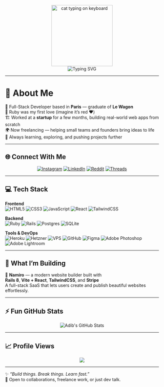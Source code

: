 <!-- 🐱 Animated Header -->
<div align="center">
  <img src="https://media.giphy.com/media/JIX9t2j0ZTN9S/giphy.gif" width="200" alt="cat typing on keyboard" />
  <br/>
  <img src="https://readme-typing-svg.demolab.com?font=Fira+Code&pause=1200&center=true&vCenter=true&width=500&lines=Hey%2C+I'm+Adib!;Full-Stack+Developer+from+Paris;Freelancer+%7C+Builder+%7C+Learner" alt="Typing SVG" />
</div>

---

# 👋 About Me

🚀 Full-Stack Developer based in **Paris** — graduate of **Le Wagon**  
💎 Ruby was my first love (imagine it’s red ❤️)  
🏗️ Worked at a **startup** for a few months, building real-world web apps from scratch  
🌍 Now freelancing — helping small teams and founders bring ideas to life  
🧠 Always learning, exploring, and pushing projects further  

---

## 🌐 Connect With Me
<div align="center">
  
[![Instagram](https://img.shields.io/badge/Instagram-%23E4405F.svg?style=for-the-badge&logo=instagram&logoColor=white)](https://instagram.com/cmoiadib)
[![LinkedIn](https://img.shields.io/badge/LinkedIn-%230077B5.svg?style=for-the-badge&logo=linkedin&logoColor=white)](https://linkedin.com/in/parwezamini)
[![Reddit](https://img.shields.io/badge/Reddit-%23FF4500.svg?style=for-the-badge&logo=reddit&logoColor=white)](https://reddit.com/user/cmoiadib)
[![Threads](https://img.shields.io/badge/Threads-%23121011.svg?style=for-the-badge&logo=threads&logoColor=white)](https://threads.net/cmoiadib)
  
</div>

---

## 💻 Tech Stack

**Frontend**  
![HTML5](https://img.shields.io/badge/html5-%23E34F26.svg?style=for-the-badge&logo=html5&logoColor=white)
![CSS3](https://img.shields.io/badge/css3-%231572B6.svg?style=for-the-badge&logo=css3&logoColor=white)
![JavaScript](https://img.shields.io/badge/javascript-%23323330.svg?style=for-the-badge&logo=javascript&logoColor=%23F7DF1E)
![React](https://img.shields.io/badge/react-%2361DAFB.svg?style=for-the-badge&logo=react&logoColor=black)
![TailwindCSS](https://img.shields.io/badge/tailwindcss-%2338B2AC.svg?style=for-the-badge&logo=tailwind-css&logoColor=white)

**Backend**  
![Ruby](https://img.shields.io/badge/ruby-%23CC342D.svg?style=for-the-badge&logo=ruby&logoColor=white)
![Rails](https://img.shields.io/badge/rails-%23CC0000.svg?style=for-the-badge&logo=ruby-on-rails&logoColor=white)
![Postgres](https://img.shields.io/badge/postgres-%23316192.svg?style=for-the-badge&logo=postgresql&logoColor=white)
![SQLite](https://img.shields.io/badge/sqlite-%2307405e.svg?style=for-the-badge&logo=sqlite&logoColor=white)

**Tools & DevOps**  
![Heroku](https://img.shields.io/badge/heroku-%23430098.svg?style=for-the-badge&logo=heroku&logoColor=white)
![Hetzner](https://img.shields.io/badge/Hetzner-%23D50C2D.svg?style=for-the-badge&logo=hetzner&logoColor=white)
![VPS](https://img.shields.io/badge/VPS%20Hosting-%23007ACC.svg?style=for-the-badge&logo=serverless&logoColor=white)
![GitHub](https://img.shields.io/badge/github-%23121011.svg?style=for-the-badge&logo=github&logoColor=white)
![Figma](https://img.shields.io/badge/figma-%23F24E1E.svg?style=for-the-badge&logo=figma&logoColor=white)
![Adobe Photoshop](https://img.shields.io/badge/photoshop-%2331A8FF.svg?style=for-the-badge&logo=adobe-photoshop&logoColor=white)
![Adobe Lightroom](https://img.shields.io/badge/lightroom-%2331A8FF.svg?style=for-the-badge&logo=adobe-lightroom-classic&logoColor=white)

---

## 🧱 What I’m Building

🚧 **Namiro** — a modern website builder built with  
**Rails 8**, **Vite + React**, **TailwindCSS**, and **Stripe**  
A full-stack SaaS that lets users create and publish beautiful websites effortlessly.  

---

## ⚡ Fun GitHub Stats
<div align="center">
  
![Adib's GitHub Stats](https://github-readme-stats.vercel.app/api?username=cmoiadib&show_icons=true&theme=radical&hide_border=true)  

</div>

---

## 📈 Profile Views
<div align="center">
  
[![](https://visitcount.itsvg.in/api?id=cmoiadib&icon=1&color=4)](https://visitcount.itsvg.in)

</div>

---

✨ *“Build things. Break things. Learn fast.”*  
💬 Open to collaborations, freelance work, or just dev talk.
